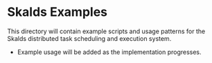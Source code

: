 # Skalds Examples

This directory will contain example scripts and usage patterns for the Skalds distributed task scheduling and execution system.

- Example usage will be added as the implementation progresses.